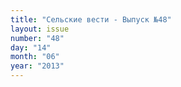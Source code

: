 ```yaml
---
title: "Сельские вести - Выпуск №48"
layout: issue
number: "48"
day: "14"
month: "06"
year: "2013"
---
```

